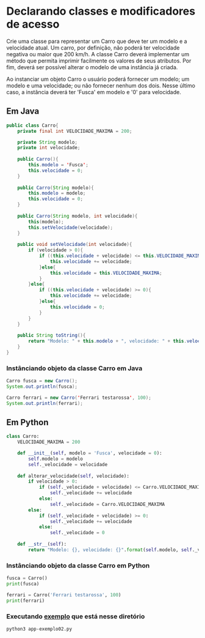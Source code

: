 # Declarando classes e modificadores de acesso

Crie uma classe para representar um Carro que deve ter um modelo e a velocidade atual. Um carro, por definição, não poderá ter velocidade negativa ou maior que 200 km/h. A classe Carro deverá implementar um método que permita imprimir facilmente os valores de seus atributos. Por fim, deverá ser possível alterar o modelo de uma instância já criada.

Ao instanciar um objeto Carro o usuário poderá fornecer um modelo; um modelo e uma velocidade; ou não fornecer nenhum dos dois. Nesse último caso, a instância deverá ter 'Fusca' em modelo e '0' para velocidade.



## Em Java

```java
public class Carro{
    private final int VELOCIDADE_MAXIMA = 200;

    private String modelo;
    private int velocidade;
    
    public Carro(){
        this.modelo = 'Fusca';
        this.velocidade = 0;
    }
    
    public Carro(String modelo){
        this.modelo = modelo;
        this.velocidade = 0;
    }
    
    public Carro(String modelo, int velocidade){
        this(modelo);
        this.setVelocidade(velocidade);
    }
    
    public void setVelocidade(int velocidade){
        if (velocidade > 0){
            if ((this.velocidade + velocidade) <= this.VELOCIDADE_MAXIMA){
                this.velocidade += velocidade;
            }else{
                this.velocidade = this.VELOCIDADE_MAXIMA;
            }
        }else{
            if ((this.velocidade + velocidade) >= 0){
                this.velocidade += velocidade;
            }else{
                this.velocidade = 0;
            }
        }
    }
    
    public String toString(){
        return "Modelo: " + this.modelo + ", velocidade: " + this.velocidade;
    }
}
```

### Instânciando objeto da classe Carro em Java

```java
Carro fusca = new Carro();
System.out.println(fusca);

Carro ferrari = new Carro('Ferrari testarossa', 100);
System.out.println(ferrari);
```


## Em Python

```python
class Carro:
    VELOCIDADE_MAXIMA = 200

    def __init__(self, modelo = 'Fusca', velocidade = 0):
        self.modelo = modelo
        self._velocidade = velocidade
        
    def alterar_velocidade(self, velocidade):
        if velocidade > 0:
            if (self._velocidade + velocidade) <= Carro.VELOCIDADE_MAXIMA:
                self._velocidade += velocidade
            else:
                self._velocidade = Carro.VELOCIDADE_MAXIMA
        else:
            if (self._velocidade + velocidade) >= 0:
                self._velocidade += velocidade
            else:
                self._velocidade = 0
                
    def __str__(self):
        return "Modelo: {}, velocidade: {}".format(self.modelo, self._velocidade)
```

### Instânciando objeto da classe Carro em Python

```python
fusca = Carro()
print(fusca)

ferrari = Carro('Ferrari testarossa', 100)
print(ferrari)
```

### Executando [exemplo](app-exemplo02.py) que está nesse diretório


```bash
python3 app-exemplo02.py
```